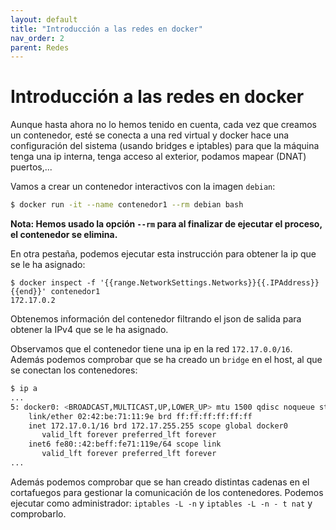 ```yaml
---
layout: default
title: "Introducción a las redes en docker"
nav_order: 2
parent: Redes
---
```


# Introducción a las redes en docker

Aunque hasta ahora no lo hemos tenido en cuenta, cada vez que creamos un contenedor, esté se conecta a una red virtual y docker hace una configuración del sistema (usando bridges e iptables) para que la máquina tenga una ip interna, tenga acceso al exterior, podamos mapear (DNAT) puertos,...

Vamos a crear un contenedor interactivos con la imagen `debian`:

```bash
$ docker run -it --name contenedor1 --rm debian bash
```
**Nota: Hemos usado la opción `--rm` para al finalizar de ejecutar el proceso, el contenedor se elimina.**

En otra pestaña, podemos ejecutar esta instrucción para obtener la ip que se le ha asignado:

```
$ docker inspect -f '{{range.NetworkSettings.Networks}}{{.IPAddress}}{{end}}' contenedor1
172.17.0.2
```

Obtenemos información del contenedor filtrando el json de salida para obtener la IPv4 que se le ha asignado.

Observamos que el contenedor tiene una ip en la red `172.17.0.0/16`. Además podemos comprobar que se ha creado un `bridge` en el host, al que se conectan los contenedores:

```bash
$ ip a
...
5: docker0: <BROADCAST,MULTICAST,UP,LOWER_UP> mtu 1500 qdisc noqueue state UP group default 
    link/ether 02:42:be:71:11:9e brd ff:ff:ff:ff:ff:ff
    inet 172.17.0.1/16 brd 172.17.255.255 scope global docker0
       valid_lft forever preferred_lft forever
    inet6 fe80::42:beff:fe71:119e/64 scope link 
       valid_lft forever preferred_lft forever
...
```

Además podemos comprobar que se han creado distintas cadenas en el cortafuegos para gestionar la comunicación de los contenedores. Podemos ejecutar como administrador: `iptables -L -n` y `iptables -L -n - t nat` y comprobarlo.